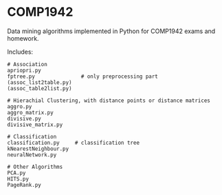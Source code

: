# COMP1942

Data mining algorithms implemented in Python for COMP1942 exams and homework.

Includes:  
```
# Association
apriopri.py
fptree.py               # only preprocessing part
(assoc_list2table.py)
(assoc_table2list.py)

# Hierachial Clustering, with distance points or distance matrices
aggro.py
aggro_matrix.py
divisive.py
divisive_matrix.py

# Classification
classification.py     # classification tree
kNearestNeighbour.py
neuralNetwork.py

# Other Algorithms
PCA.py
HITS.py
PageRank.py
```
